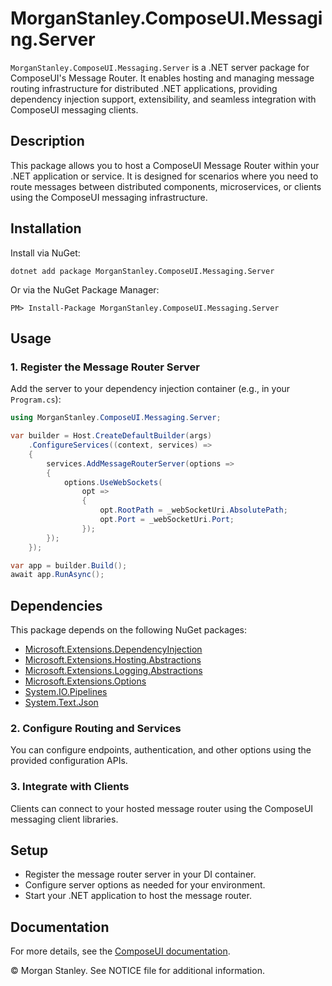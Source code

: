 # MorganStanley.ComposeUI.Messaging.Server

`MorganStanley.ComposeUI.Messaging.Server` is a .NET server package for ComposeUI's Message Router. It enables hosting and managing message routing infrastructure for distributed .NET applications, providing dependency injection support, extensibility, and seamless integration with ComposeUI messaging clients.

## Description

This package allows you to host a ComposeUI Message Router within your .NET application or service. It is designed for scenarios where you need to route messages between distributed components, microservices, or clients using the ComposeUI messaging infrastructure.

## Installation

Install via NuGet:

```shell
dotnet add package MorganStanley.ComposeUI.Messaging.Server
```

Or via the NuGet Package Manager:

```
PM> Install-Package MorganStanley.ComposeUI.Messaging.Server
```

## Usage

### 1. Register the Message Router Server

Add the server to your dependency injection container (e.g., in your `Program.cs`):

```csharp
using MorganStanley.ComposeUI.Messaging.Server;

var builder = Host.CreateDefaultBuilder(args)
    .ConfigureServices((context, services) =>
    {
        services.AddMessageRouterServer(options =>
        {
            options.UseWebSockets(
                opt =>
                {
                    opt.RootPath = _webSocketUri.AbsolutePath;
                    opt.Port = _webSocketUri.Port;
                });
        });
    });

var app = builder.Build();
await app.RunAsync();
```

## Dependencies

This package depends on the following NuGet packages:

- [Microsoft.Extensions.DependencyInjection](https://www.nuget.org/packages/Microsoft.Extensions.DependencyInjection)
- [Microsoft.Extensions.Hosting.Abstractions](https://www.nuget.org/packages/Microsoft.Extensions.Hosting.Abstractions)
- [Microsoft.Extensions.Logging.Abstractions](https://www.nuget.org/packages/Microsoft.Extensions.Logging.Abstractions)
- [Microsoft.Extensions.Options](https://www.nuget.org/packages/Microsoft.Extensions.Options)
- [System.IO.Pipelines](https://www.nuget.org/packages/System.IO.Pipelines)
- [System.Text.Json](https://www.nuget.org/packages/System.Text.Json)


### 2. Configure Routing and Services

You can configure endpoints, authentication, and other options using the provided configuration APIs.

### 3. Integrate with Clients

Clients can connect to your hosted message router using the ComposeUI messaging client libraries.

## Setup

- Register the message router server in your DI container.
- Configure server options as needed for your environment.
- Start your .NET application to host the message router.

## Documentation

For more details, see the [ComposeUI documentation](https://morganstanley.github.io/ComposeUI/).

&copy; Morgan Stanley. See NOTICE file for additional information.